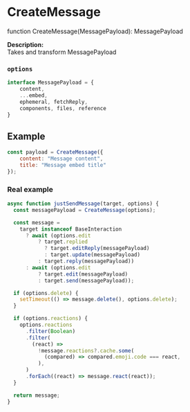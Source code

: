 # CreateMessage
function CreateMessage(MessagePayload): MessagePayload

**Description:**  
Takes and transform MessagePayload

### `options`
```ts
interface MessagePayload = {  
	content,
  	...embed,
  	ephemeral, fetchReply,
  	components, files, reference
}
```


## Example
```js
const payload = CreateMessage({
	content: "Message content",
	title: "Message embed title"
});
```

### Real example
```js
async function justSendMessage(target, options) {
  const messagePayload = CreateMessage(options);

  const message =
    target instanceof BaseInteraction
      ? await (options.edit
          ? target.replied
            ? target.editReply(messagePayload)
            : target.update(messagePayload)
          : target.reply(messagePayload))
      : await (options.edit
          ? target.edit(messagePayload)
          : target.send(messagePayload));

  if (options.delete) {
    setTimeout(() => message.delete(), options.delete);
  }

  if (options.reactions) {
    options.reactions
      .filter(Boolean)
      .filter(
        (react) =>
          !message.reactions?.cache.some(
            (compared) => compared.emoji.code === react,
          ),
      )
      .forEach((react) => message.react(react));
  }

  return message;
}


```

